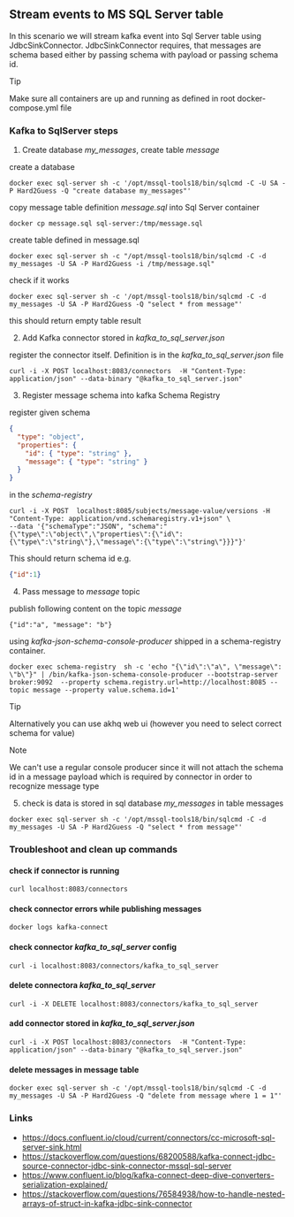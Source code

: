 ## Stream events to MS SQL Server table

In this scenario we will stream kafka event into Sql Server table using JdbcSinkConnector.
JdbcSinkConnector requires, that messages are schema based either by passing schema with payload
or passing schema id.

>[!TIP]
>Make sure all containers are up and running as defined in root docker-compose.yml file

### Kafka to SqlServer steps

1. Create database *my_messages*, create table *message* 

create a database 
```shell
docker exec sql-server sh -c '/opt/mssql-tools18/bin/sqlcmd -C -U SA -P Hard2Guess -Q "create database my_messages"'
```

copy message table definition *message.sql* into Sql Server container
```shell
docker cp message.sql sql-server:/tmp/message.sql
```

create table defined in message.sql
```shell
docker exec sql-server sh -c "/opt/mssql-tools18/bin/sqlcmd -C -d my_messages -U SA -P Hard2Guess -i /tmp/message.sql"
```

check if it works
```shell
docker exec sql-server sh -c '/opt/mssql-tools18/bin/sqlcmd -C -d my_messages -U SA -P Hard2Guess -Q "select * from message"'
```
this should return empty table result

2. Add Kafka connector stored in *kafka_to_sql_server.json*

register the connector itself. Definition is in the *kafka_to_sql_server.json* file
```shell
curl -i -X POST localhost:8083/connectors  -H "Content-Type: application/json" --data-binary "@kafka_to_sql_server.json"
```

3. Register message schema into kafka Schema Registry

register given schema
  
```json
{
  "type": "object",
  "properties": {
    "id": { "type": "string" },
    "message": { "type": "string" }
  }
}
```
in the *schema-registry*

```shell
curl -i -X POST  localhost:8085/subjects/message-value/versions -H "Content-Type: application/vnd.schemaregistry.v1+json" \
--data '{"schemaType":"JSON", "schema":"{\"type\":\"object\",\"properties\":{\"id\":{\"type\":\"string\"},\"message\":{\"type\":\"string\"}}}"}'
```
This should return schema id
e.g.

```json
{"id":1}
```

4. Pass message to *message* topic

publish following content on the topic *message* 
```
{"id":"a", "message": "b"}
```

using *kafka-json-schema-console-producer* shipped in a schema-registry container.
  
```shell
docker exec schema-registry  sh -c 'echo "{\"id\":\"a\", \"message\": \"b\"}" | /bin/kafka-json-schema-console-producer --bootstrap-server broker:9092  --property schema.registry.url=http://localhost:8085 --topic message --property value.schema.id=1'
  ```
  
> [!TIP]
> Alternatively you can use akhq web ui (however you need to select correct schema for value)


> [!NOTE]
> We can't use a regular console producer since it will not attach the schema id 
> in a message payload which is required by connector in order to recognize message type

5. check is data is stored in sql database *my_messages* in table messages


```shell
docker exec sql-server sh -c '/opt/mssql-tools18/bin/sqlcmd -C -d my_messages -U SA -P Hard2Guess -Q "select * from message"'
```

### Troubleshoot and clean up commands

#### check if connector is running
```shell 
curl localhost:8083/connectors
```

#### check connector errors while publishing messages
```
docker logs kafka-connect
```

#### check connector *kafka_to_sql_server* config

```shell 
curl -i localhost:8083/connectors/kafka_to_sql_server
```

#### delete connectora *kafka_to_sql_server*

```shell 
curl -i -X DELETE localhost:8083/connectors/kafka_to_sql_server
```

#### add connector stored in *kafka_to_sql_server.json*

```shell
curl -i -X POST localhost:8083/connectors  -H "Content-Type: application/json" --data-binary "@kafka_to_sql_server.json"
```

#### delete messages in message table

```shell
docker exec sql-server sh -c '/opt/mssql-tools18/bin/sqlcmd -C -d my_messages -U SA -P Hard2Guess -Q "delete from message where 1 = 1"'
```

### Links

- https://docs.confluent.io/cloud/current/connectors/cc-microsoft-sql-server-sink.html
- https://stackoverflow.com/questions/68200588/kafka-connect-jdbc-source-connector-jdbc-sink-connector-mssql-sql-server
- https://www.confluent.io/blog/kafka-connect-deep-dive-converters-serialization-explained/
- https://stackoverflow.com/questions/76584938/how-to-handle-nested-arrays-of-struct-in-kafka-jdbc-sink-connector
